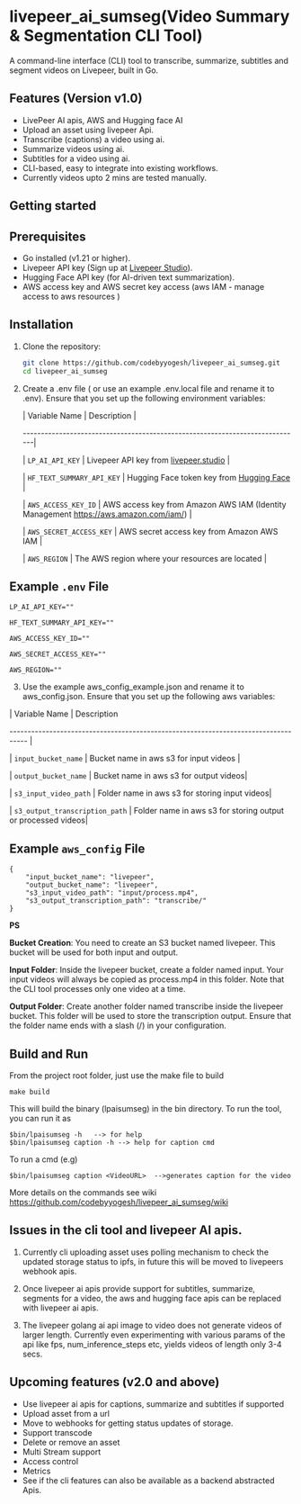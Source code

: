 # livepeer_ai_sumseg(Video Summary & Segmentation CLI Tool)

A command-line interface (CLI) tool to transcribe, summarize, subtitles and segment videos on Livepeer, built in Go.

## Features (Version v1.0)

- LivePeer AI apis, AWS and Hugging face AI
- Upload an asset using livepeer Api.
- Transcribe (captions) a video using ai.
- Summarize videos using ai.
- Subtitles for a video using ai.
- CLI-based, easy to integrate into existing workflows.
- Currently videos upto 2 mins are tested manually.

## Getting started

## Prerequisites

- Go installed (v1.21 or higher).
- Livepeer API key (Sign up at [Livepeer Studio](https://livepeer.com)).
- Hugging Face API key (for AI-driven text summarization).
- AWS access key and AWS secret key access (aws IAM - manage access to aws resources )

## Installation

1. Clone the repository:
   ```bash
   git clone https://github.com/codebyyogesh/livepeer_ai_sumseg.git
   cd livepeer_ai_sumseg
   ```
2. Create a .env file ( or use an example .env.local file and rename it to .env). Ensure that you set up the following environment variables:

   | Variable Name | Description |

   -----------------------------------------------------------------------------|

   | `LP_AI_API_KEY` | Livepeer API key from [livepeer.studio](https://livepeer.studio) |

   | `HF_TEXT_SUMMARY_API_KEY` | Hugging Face token key from [Hugging Face](https://huggingface.co/) |

   | `AWS_ACCESS_KEY_ID` | AWS access key from Amazon AWS IAM (Identity Management https://aws.amazon.com/iam/) |

   | `AWS_SECRET_ACCESS_KEY` | AWS secret access key from Amazon AWS IAM |

   | `AWS_REGION` | The AWS region where your resources are located |

## Example `.env` File

```
LP_AI_API_KEY=""

HF_TEXT_SUMMARY_API_KEY=""

AWS_ACCESS_KEY_ID=""

AWS_SECRET_ACCESS_KEY=""

AWS_REGION=""

```

3.  Use the example aws_config_example.json and rename it to aws_config.json. Ensure that you set up the following aws variables:

| Variable Name | Description

----------------------------------------------------------------------------------- |

| `input_bucket_name` | Bucket name in aws s3 for input videos |

| `output_bucket_name` | Bucket name in aws s3 for output videos|

| `s3_input_video_path` | Folder name in aws s3 for storing input videos|

| `s3_output_transcription_path` | Folder name in aws s3 for storing output or processed videos|

## Example `aws_config` File

```
{
    "input_bucket_name": "livepeer",
    "output_bucket_name": "livepeer",
    "s3_input_video_path": "input/process.mp4",
    "s3_output_transcription_path": "transcribe/"
}
```

**PS**

**Bucket Creation**: You need to create an S3 bucket named livepeer. This bucket will be used for both input and output.

**Input Folder**: Inside the livepeer bucket, create a folder named input. Your input videos will always be copied as process.mp4 in this folder. Note that the CLI tool processes only one video at a time.

**Output Folder**: Create another folder named transcribe inside the livepeer bucket. This folder will be used to store the transcription output. Ensure that the folder name ends with a slash (/) in your configuration.

## Build and Run

From the project root folder, just use the make file to build

```
make build
```

This will build the binary (lpaisumseg) in the bin directory. To run the tool, you can run it as

```
$bin/lpaisumseg -h   --> for help
$bin/lpaisumseg caption -h --> help for caption cmd
```

To run a cmd (e.g)

```
$bin/lpaisumseg caption <VideoURL>  -->generates caption for the video
```

More details on the commands see wiki
https://github.com/codebyyogesh/livepeer_ai_sumseg/wiki

## Issues in the cli tool and livepeer AI apis.

1. Currently cli uploading asset uses polling mechanism to check the updated storage status to ipfs, in future this will be moved to livepeers webhook apis.

2. Once livepeer ai apis provide support for subtitles, summarize, segments for a video, the aws and hugging face apis can be replaced with livepeer ai apis.

3. The livepeer golang ai api image to video does not generate videos of larger length. Currently even experimenting with various params of the api like fps, num_inference_steps etc, yields videos of length only 3-4 secs.

## Upcoming features (v2.0 and above)

- Use livepeer ai apis for captions, summarize and subtitles if supported
- Upload asset from a url
- Move to webhooks for getting status updates of storage.
- Support transcode
- Delete or remove an asset
- Multi Stream support
- Access control
- Metrics
- See if the cli features can also be available as a backend abstracted Apis.
